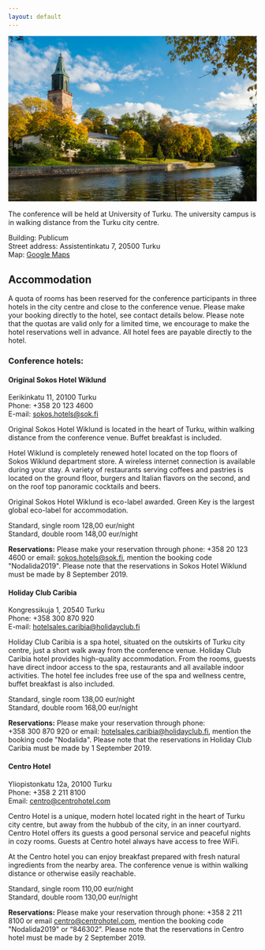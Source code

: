 ```yaml
---
layout: default
---
```


<div class="row">
<div class="col-6 col-12-medium">
     <span class="image fit"><img src="images/resized_aurajoki-syysvareissa_kuva-seilo-ristimaki.jpg" alt="turku image" /></span>
</div>
</div>


The conference will be held at University of Turku. The university campus is in walking distance from the Turku city centre.

Building: Publicum  
Street address: Assistentinkatu 7, 20500 Turku  
Map: [Google Maps](https://goo.gl/maps/aumFgrxJVg6nvgiTA)


## Accommodation

A quota of rooms has been reserved for the conference participants in three hotels in the city centre and close to the conference venue. Please make your booking directly to the hotel, see contact details below. Please note that the quotas are valid only for a limited time, we encourage to make the hotel reservations well in advance. All hotel fees are payable directly to the hotel.

### Conference hotels:

#### Original Sokos Hotel Wiklund 
Eerikinkatu 11, 20100 Turku  
Phone: +358 20 123 4600  
E-mail: sokos.hotels@sok.fi


Original Sokos Hotel Wiklund is located in the heart of Turku, within walking distance from the conference venue. Buffet breakfast is included.

Hotel Wiklund is completely renewed hotel located on the top floors of Sokos Wiklund department store. A wireless internet connection is available during your stay. A variety of restaurants serving coffees and pastries is located on the ground floor, burgers and Italian flavors on the second, and on the roof top panoramic cocktails and beers.

Original Sokos Hotel Wiklund is eco-label awarded. Green Key is the largest global eco-label for accommodation. 

Standard, single room 128,00 eur/night  
Standard, double room 148,00 eur/night

**Reservations:**
Please make your reservation through phone: +358 20 123 4600 or email: sokos.hotels@sok.fi, mention the booking code "Nodalida2019". Please note that the reservations in Sokos Hotel Wiklund must be made by 8 September 2019.



#### Holiday Club Caribia
Kongressikuja 1, 20540 Turku  
Phone: +358 300 870 920  
E-mail: hotelsales.caribia@holidayclub.fi


Holiday Club Caribia is a spa hotel, situated on the outskirts of Turku city centre, just a short walk away from the conference venue. Holiday Club Caribia hotel provides high-quality accommodation. From the rooms, guests have direct indoor access to the spa, restaurants and all available indoor activities. The hotel fee includes free use of the spa and wellness centre, buffet breakfast is also included.

Standard, single room 138,00 eur/night  
Standard, double room 168,00 eur/night

**Reservations:**
Please make your reservation through phone: +358 300 870 920 or email: hotelsales.caribia@holidayclub.fi, mention the booking code "Nodalida". Please note that the reservations in Holiday Club Caribia must be made by 1 September 2019.


#### Centro Hotel
Yliopistonkatu 12a, 20100 Turku  
Phone: +358 2 211 8100  
Email: centro@centrohotel.com


Centro Hotel is a unique, modern hotel located right in the heart of Turku city centre, but away from the hubbub of the city, in an inner courtyard. Centro Hotel offers its guests a good personal service and peaceful nights in cozy rooms.  Guests at Centro hotel always have access to free WiFi.

At the Centro hotel you can enjoy breakfast prepared with fresh natural ingredients from the nearby area. The conference venue is within walking distance or otherwise easily reachable.

Standard, single room 110,00 eur/night  
Standard, double room 130,00 eur/night

**Reservations:**
Please make your reservation through phone: +358 2 211 8100 or email centro@centrohotel.com, mention the booking code "Nodalida2019" or “846302”. Please note that the reservations in Centro hotel must be made by 2 September 2019.

